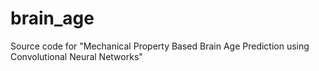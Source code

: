 # brain_age
Source code for "Mechanical Property Based Brain Age Prediction using Convolutional Neural Networks"
